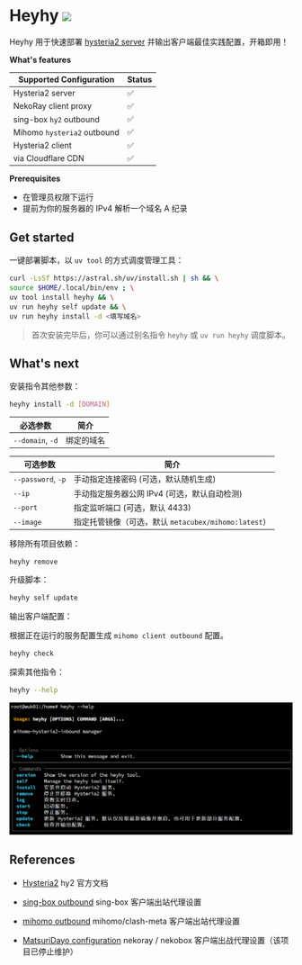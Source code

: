 # Heyhy <a href = "https://t.me/+V1rQL8WFTNxiMjRh"><img src="https://img.shields.io/static/v1?style=social&logo=telegram&label=chat&message=studio" ></a>

Heyhy 用于快速部署 [hysteria2 server](https://github.com/apernet/hysteria) 并输出客户端最佳实践配置，开箱即用！

**What's features**

| Supported Configuration     | Status |
| --------------------------- | ------ |
| Hysteria2 server            | ✅      |
| NekoRay client proxy        | ✅      |
| sing-box `hy2` outbound     | ✅      |
| Mihomo `hysteria2` outbound | ✅      |
| Hysteria2 client            | ✅      |
| via Cloudflare CDN          | ✅      |

**Prerequisites**

- 在管理员权限下运行
- 提前为你的服务器的 IPv4 解析一个域名 A 纪录

## Get started

一键部署脚本，以 `uv tool` 的方式调度管理工具：

```bash
curl -LsSf https://astral.sh/uv/install.sh | sh && \
source $HOME/.local/bin/env ; \
uv tool install heyhy && \
uv run heyhy self update && \
uv run heyhy install -d <填写域名>
```

> 首次安装完毕后，你可以通过别名指令 `heyhy` 或 `uv run heyhy` 调度脚本。

## What's next

安装指令其他参数：

```bash
heyhy install -d [DOMAIN]
```

| 必选参数         | 简介       |
| ---------------- | ---------- |
| `--domain`, `-d` | 绑定的域名 |

| 可选参数           | 简介                                                 |
| ------------------ | ---------------------------------------------------- |
| `--password`, `-p` | 手动指定连接密码 (可选，默认随机生成)                |
| `--ip`             | 手动指定服务器公网 IPv4 (可选，默认自动检测)         |
| `--port`           | 指定监听端口 (可选，默认 4433)                       |
| `--image`          | 指定托管镜像（可选，默认 `metacubex/mihomo:latest`） |

移除所有项目依赖：

```bash
heyhy remove
```

升级脚本：

```bash
heyhy self update
```

输出客户端配置：

根据正在运行的服务配置生成 `mihomo client outbound` 配置。

```bash
heyhy check
```

探索其他指令：

```bash
heyhy --help
```

![image-20250629184651534](./assets/image-20250629184651534.png)

## References

- [Hysteria2](https://v2.hysteria.network/zh/docs/getting-started/Client/) hy2 官方文档

- [sing-box outbound](https://sing-box.sagernet.org/zh/configuration/outbound/hysteria2/) sing-box 客户端出站代理设置

- [mihomo outbound](https://wiki.metacubex.one/config/proxies/hysteria2/#hysteria2) mihomo/clash-meta 客户端出站代理设置

- [MatsuriDayo configuration](https://matsuridayo.github.io/n-extra_core/#_5) nekoray / nekobox 客户端出战代理设置（该项目已停止维护）

